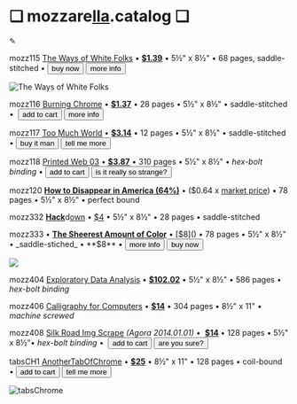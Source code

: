 <html>
<head>
<script src="https://ajax.googleapis.com/ajax/libs/jquery/2.2.2/jquery.min.js"></script>

<script src="https://cdn.snipcart.com/scripts/2.0/snipcart.js" data-api-key="YOUR_API_KEY" id="snipcart"></script>

<link href="https://cdn.snipcart.com/themes/2.0/base/snipcart.min.css" rel="stylesheet" type="text/css" />
</head>

# ❏ mozzare[lla](http://pi.mozzarella.website).catalog ❏ 
						 
✎

mozz115 [The Ways of White Folks](http://cat.mozzarella.website/mozz115) • [**$1.39**]() • 5½" x 8½" • 68 pages, saddle-stitched •
 <button
    class="snipcart-add-item"
    data-item-id="2"
    data-item-name="The Ways of White Folks"
    data-item-price="1.39"
    data-item-weight="20"
    data-item-url="/"
    data-item-description="Langston Hughes">
        buy now
</button>
 <button
    class="snipcart-add-item"
    data-item-id="2"
    data-item-name="The Ways of White Folks"
    data-item-price="1.39"
    data-item-weight="20"
    data-item-url="/"
    data-item-description="Langston Hughes">
        more info
</button>

![The Ways of White Folks](http://pi.mozzarella.website/mozz115-LH-01.png)

mozz116 [Burning Chrome](http://cat.mozzarella.website/mozz116) • [**$1.37**]() • 28 pages • 5½" x 8½" • saddle-stitched • 
<button
    class="snipcart-add-item"
    data-item-id="2"
    data-item-name="Burning Chrome"
    data-item-price="1.37"
    data-item-weight="20"
    data-item-url="/"
    data-item-description="William Gibson">
        add to cart
</button>
<button
    class="snipcart-add-item"
    data-item-id="2"
    data-item-name="Burning Chrome"
    data-item-price="1.37"
    data-item-weight="20"
    data-item-url="/"
    data-item-description="William Gibson">
        more info
</button>

mozz117 [Too Much World](http://cat.mozzarella.website/mozz117) • [**$3.14**]()  • 12 pages • 5½" x 8½" • saddle-stitched •
<button
    class="snipcart-add-item"
    data-item-id="2"
    data-item-name="Too Much World"
    data-item-price="3.14"
    data-item-weight="20"
    data-item-url="/"
    data-item-description="Hito Steyerl">
        buy it man
</button>
<button
    class="snipcart-add-item"
    data-item-id="2"
    data-item-name="Too Much World"
    data-item-price="3.14"
    data-item-weight="20"
    data-item-url="/"
    data-item-description="Hito Steyerl">
        tell me more
</button>

mozz118 [Printed Web 03]() • [**$3.87**]() •  310 pages • 5½" x 8½" • _hex-bolt binding_ •
<button
    class="snipcart-add-item"
    data-item-id="2"
    data-item-name="Printed Web 03"
    data-item-price="3.14"
    data-item-weight="20"
    data-item-url="/"
    data-item-description="Paul Soullelis">
        add to cart
</button>
<button
    class="snipcart-add-item"
    data-item-id="2"
    data-item-name="Printed Web 03"
    data-item-price="3.14"
    data-item-weight="20"
    data-item-url="/"
    data-item-description="Paul Soullelis">
        is it really so strange?
</button>


mozz120 [**How to Disappear in America (64%)**]() • ($0.64 x [market price](https://www.amazon.com/gp/product/0981546811/ref=pd_sbs_14_1?ie=UTF8&pd_rd_i=0981546811&pd_rd_r=7AFZ50C9WZN3HJSAF0RZ&pd_rd_w=PBkKJ&pd_rd_wg=eA5ZY&psc=1&refRID=7AFZ50C9WZN3HJSAF0RZ)) • 78 pages • 5½" x 8½" • perfect bound

mozz332 [**Hack**](http://cat.mozzarella.website/mozz332)d[own](http://pi.mozzarella.website/HACKDOWN.BIBLIO.ADDENDUM) • [$4](http://pi.mozzarella.website/mozz333-01.png) • 5½" x 8½" • 28 pages • saddle-stitched

 mozz333 • [**The Sheerest Amount of Color**](http://cat.mozzarella.website/mozz333) • [$8]() • 78 pages • 5½" x 8½" • _saddle-stiched_ • **$8** •
<button
    class="snipcart-add-item"
    data-item-id="2"
    data-item-name="Sheerest Amount of Color"
    data-item-price="8.00"
    data-item-weight="20"
    data-item-url="http://cat.mozzarella.website/mozz333"
    data-item-description="PT Cruiser">
        more info
</button>
<button
    class="snipcart-add-item"
    data-item-id="2"
    data-item-name="Sheerest Amount of Color"
    data-item-price="8.00"
    data-item-weight="20"
    data-item-url="http://cat.mozzarella.website/mozz333"
    data-item-description="PT Cruiser">
        buy now
</button>

![](http://pi.mozzarella.website/shop/mozz333-01g.png)

mozz404 [Exploratory Data Analysis](http://cat.mozzarella.website/mEDA-01) •  [**$102.02**]() • 5½" x 8½" • 586 pages • _hex-bolt binding_

mozz406 [Calligraphy for Computers](http://cat.mozzarella.website/mEDA-02) •  [**$14**]() • 304 pages • 8½" x 11" • _machine screwed_

mozz408 [Silk Road Img Scrape](http://cat.mozzarella.website/mozz408) _(Agora 2014.01.01)_ •  [**$14**]() • 128 pages • 5½" x 8½"• _hex-bolt binding_ • 
<button
    class="snipcart-add-item"
    data-item-id="2"
    data-item-name="anotherTabOfChrome"
    data-item-price="8.00"
    data-item-weight="20"
    data-item-url="http://cat.mozzarella.website/tabsCH1"
    data-item-description="mozz">
        add to cart
</button>
<button
    class="snipcart-add-item"
    data-item-id="2"
    data-item-name="anotherTabOfChrome"
    data-item-price="8.00"
    data-item-weight="20"
    data-item-url="http://cat.mozzarella.website/tabsCH1"
    data-item-description="mozz">
        are you sure?
</button>

tabsCH1 [AnotherTabOfChrome](http://dat.mozzarella.website/AnotherTabOfChrome) • [**$25**]() • 8½" x 11" • 128 pages • coil-bound •
<button
    class="snipcart-add-item"
    data-item-id="2"
    data-item-name="anotherTabOfChrome"
    data-item-price="8.00"
    data-item-weight="20"
    data-item-url="http://cat.mozzarella.website/tabsCH1"
    data-item-description="mozz">
        add to cart
</button>
<button
    class="snipcart-add-item"
    data-item-id="2"
    data-item-name="anotherTabOfChrome"
    data-item-price="8.00"
    data-item-weight="20"
    data-item-url="http://cat.mozzarella.website/tabsCH1"
    data-item-description="mozz">
        tell me more
</button>

![tabsChrome](http:/pi.mozzarella.website/shop/tabsChrome-01-front.gif)

</html>